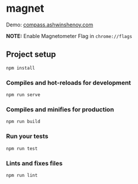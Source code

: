 # magnet

Demo: [compass.ashwinshenoy.com](https://compass.ashwinshenoy.com)
<br />

**NOTE:** Enable Magnetometer Flag in `chrome://flags`

## Project setup
```
npm install
```

### Compiles and hot-reloads for development
```
npm run serve
```

### Compiles and minifies for production
```
npm run build
```

### Run your tests
```
npm run test
```

### Lints and fixes files
```
npm run lint
```

